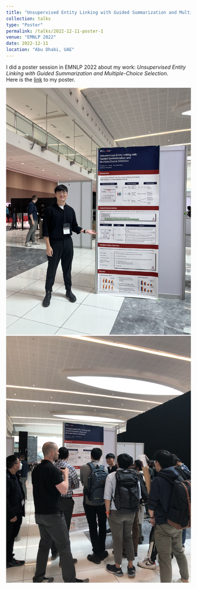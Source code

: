 ```yaml
---
title: "Unsupervised Entity Linking with Guided Summarization and Multiple-Choice Selection"
collection: talks
type: "Poster"
permalink: /talks/2022-12-11-poster-1
venue: "EMNLP 2022"
date: 2022-12-11
location: "Abu Dhabi, UAE"
---
```


I did a poster session in EMNLP 2022 about my work: *Unsupervised Entity Linking with Guided Summarization and Multiple-Choice Selection*.   
Here is the [link](https://docs.google.com/presentation/d/1ojgjvRjaaQBorLpQTn-I42jZNP9usq1wqbTdvk9XHAI/edit#slide=id.p) to my poster.

![photo1](/images/2022-12-11-poster-1_1.jpeg)
![photo2](/images/2022-12-11-poster-1_2.jpeg)
